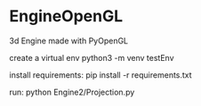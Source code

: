 # EngineOpenGL
3d Engine made with PyOpenGL

create a virtual env
python3 -m venv testEnv

install requirements:
pip install -r requirements.txt

run:
python Engine2/Projection.py
